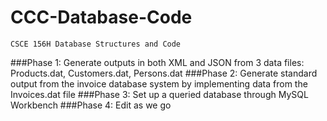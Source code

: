 # CCC-Database-Code
	CSCE 156H Database Structures and Code
###Phase 1:
	Generate outputs in both XML and JSON from 3 data files: Products.dat, Customers.dat, Persons.dat
###Phase 2:
	Generate standard output from the invoice database system by implementing data from the Invoices.dat file
###Phase 3:
	Set up a queried database through MySQL Workbench
###Phase 4:
	Edit as we go
